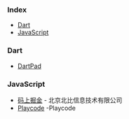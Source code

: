 ### Index

* [Dart](#dart)
* [JavaScript](#javascript)


### Dart

* [DartPad](https://dartpad.cn)


### JavaScript

* [码上掘金](https://code.juejin.cn) - 北京北比信息技术有限公司
* [Playcode](https://playcode.io/) -Playcode 
